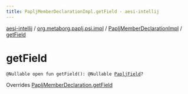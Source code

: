 ```yaml
---
title: PapljMemberDeclarationImpl.getField - aesi-intellij
---
```


[aesi-intellij](../../index.html) / [org.metaborg.paplj.psi.impl](../index.html) / [PapljMemberDeclarationImpl](index.html) / [getField](.)

# getField

`@Nullable open fun getField(): @Nullable `[`PapljField`](../../org.metaborg.paplj.psi/-paplj-field/index.html)`?`

Overrides [PapljMemberDeclaration.getField](../../org.metaborg.paplj.psi/-paplj-member-declaration/get-field.html)

